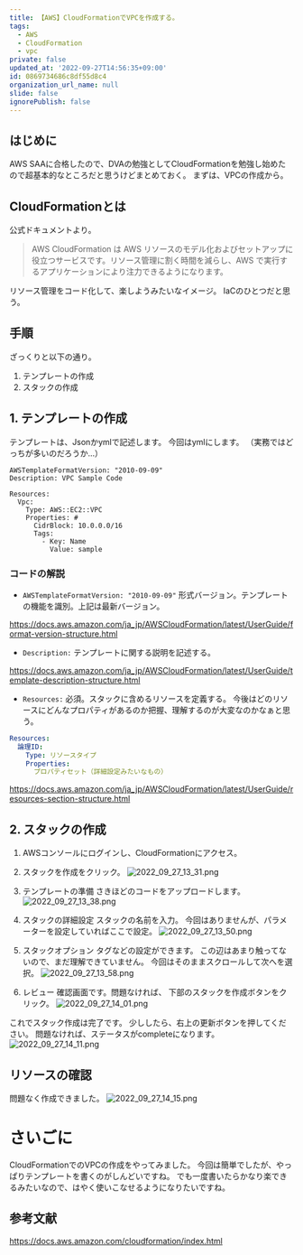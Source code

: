 ```yaml
---
title: 【AWS】CloudFormationでVPCを作成する。
tags:
  - AWS
  - CloudFormation
  - vpc
private: false
updated_at: '2022-09-27T14:56:35+09:00'
id: 0869734686c8df55d8c4
organization_url_name: null
slide: false
ignorePublish: false
---
```

## はじめに
AWS SAAに合格したので、DVAの勉強としてCloudFormationを勉強し始めたので超基本的なところだと思うけどまとめておく。
まずは、VPCの作成から。

## CloudFormationとは

公式ドキュメントより。
>AWS CloudFormation は AWS リソースのモデル化およびセットアップに役立つサービスです。リソース管理に割く時間を減らし、AWS で実行するアプリケーションにより注力できるようになります。

リソース管理をコード化して、楽しようみたいなイメージ。
IaCのひとつだと思う。

## 手順
ざっくりと以下の通り。
1. テンプレートの作成
2. スタックの作成

## 1. テンプレートの作成
テンプレートは、Jsonかymlで記述します。
今回はymlにします。
（実務ではどっちが多いのだろうか...）

```yaml: sample-20220926.yml
AWSTemplateFormatVersion: "2010-09-09"
Description: VPC Sample Code

Resources:
  Vpc:
    Type: AWS::EC2::VPC
    Properties: #
      CidrBlock: 10.0.0.0/16
      Tags:
        - Key: Name
          Value: sample
```

### コードの解説

- `AWSTemplateFormatVersion: "2010-09-09"`
形式バージョン。テンプレートの機能を識別。上記は最新バージョン。

https://docs.aws.amazon.com/ja_jp/AWSCloudFormation/latest/UserGuide/format-version-structure.html

- `Description:`
テンプレートに関する説明を記述する。

https://docs.aws.amazon.com/ja_jp/AWSCloudFormation/latest/UserGuide/template-description-structure.html

- `Resources:`
必須。スタックに含めるリソースを定義する。
今後はどのリソースにどんなプロパティがあるのか把握、理解するのが大変なのかなぁと思う。

```yaml
Resources:
  論理ID:
    Type: リソースタイプ
    Properties:
      プロパティセット（詳細設定みたいなもの）
```

https://docs.aws.amazon.com/ja_jp/AWSCloudFormation/latest/UserGuide/resources-section-structure.html

## 2. スタックの作成

1. AWSコンソールにログインし、CloudFormationにアクセス。
2. スタックを作成をクリック。
![2022_09_27_13_31.png](https://qiita-image-store.s3.ap-northeast-1.amazonaws.com/0/2513223/0361e0f2-cf88-242d-d9b1-ca1c19f28b92.png)

3. テンプレートの準備
さきほどのコードをアップロードします。
![2022_09_27_13_38.png](https://qiita-image-store.s3.ap-northeast-1.amazonaws.com/0/2513223/3fbd7a20-44e4-a794-7345-e4f111003002.png)

4. スタックの詳細設定
スタックの名前を入力。
今回はありませんが、パラメーターを設定していればここで設定。
![2022_09_27_13_50.png](https://qiita-image-store.s3.ap-northeast-1.amazonaws.com/0/2513223/b02ac96a-348a-d9ec-45c8-fed6f80c435d.png)

4. スタックオプション
タグなどの設定ができます。
この辺はあまり触ってないので、まだ理解できていません。
今回はそのままスクロールして次へを選択。
![2022_09_27_13_58.png](https://qiita-image-store.s3.ap-northeast-1.amazonaws.com/0/2513223/8393385c-80af-2c9e-3b07-d7f9e92b1ad1.png)

5. レビュー
確認画面です。問題なければ、
下部のスタックを作成ボタンをクリック。
![2022_09_27_14_01.png](https://qiita-image-store.s3.ap-northeast-1.amazonaws.com/0/2513223/c25f78d4-0cbc-1af6-b9ce-d29495b8a8be.png)


これでスタック作成は完了です。
少ししたら、右上の更新ボタンを押してください。
問題なければ、ステータスがcompleteになります。
![2022_09_27_14_11.png](https://qiita-image-store.s3.ap-northeast-1.amazonaws.com/0/2513223/c768ba5e-c174-c0c2-c4f6-fb3076a83a5d.png)

## リソースの確認
問題なく作成できました。
![2022_09_27_14_15.png](https://qiita-image-store.s3.ap-northeast-1.amazonaws.com/0/2513223/ae9bd9ce-aff2-a5b7-bb11-f273910939ca.png)

# さいごに
CloudFormationでのVPCの作成をやってみました。
今回は簡単でしたが、やっぱりテンプレートを書くのがしんどいですね。
でも一度書いたらかなり楽できるみたいなので、はやく使いこなせるようになりたいですね。

## 参考文献

https://docs.aws.amazon.com/cloudformation/index.html

